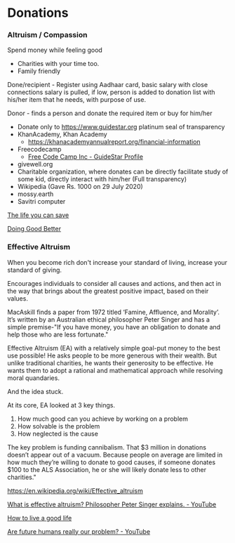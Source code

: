 # Donations

### Altruism / Compassion

Spend money while feeling good

- Charities with your time too.
- Family friendly

Done/recipient - Register using Aadhaar card, basic salary with close connections salary is pulled, if low, person is added to donation list with his/her item that he needs, with purpose of use.

Donor - finds a person and donate the required item or buy for him/her

- Donate only to https://www.guidestar.org platinum seal of transparency
- KhanAcademy, Khan Academy
  - https://khanacademyannualreport.org/financial-information
- Freecodecamp
  - [Free Code Camp Inc - GuideStar Profile](https://www.guidestar.org/profile/82-0779546)
- givewell.org
- Charitable organization, where donates can be directly facilitate study of some kid, directly interact with him/her (Full transparency)
- Wikipedia (Gave Rs. 1000 on 29 July 2020)
- mossy.earth
- Savitri computer

[The life you can save](../../book-summaries/the-life-you-can-save)

[Doing Good Better](../../book-summaries/doing-good-better)

### Effective Altruism

When you become rich don't increase your standard of living, increase your standard of giving.

Encourages individuals to consider all causes and actions, and then act in the way that brings about the greatest positive impact, based on their values.

MacAskill finds a paper from 1972 titled ‘Famine, Affluence, and Morality’. It’s written by an Australian ethical philosopher Peter Singer and has a simple premise-"If you have money, you have an obligation to donate and help those who are less fortunate."

Effective Altruism (EA) with a relatively simple goal-put money to the best use possible! He asks people to be more generous with their wealth. But unlike traditional charities, he wants their generosity to be effective. He wants them to adopt a rational and mathematical approach while resolving moral quandaries.

And the idea stuck.

At its core, EA looked at 3 key things.

1. How much good can you achieve by working on a problem
2. How solvable is the problem
3. How neglected is the cause

The key problem is funding cannibalism. That $3 million in donations doesn’t appear out of a vacuum. Because people on average are limited in how much they’re willing to donate to good causes, if someone donates $100 to the ALS Association, he or she will likely donate less to other charities."

https://en.wikipedia.org/wiki/Effective_altruism

[What is effective altruism? Philosopher Peter Singer explains. - YouTube](https://youtu.be/TdXKak-k6zw?si=0hkt0vT381d84_MK)

[How to live a good life](../../book-summaries/how-to-live-a-good-life.md)

[Are future humans really our problem? - YouTube](https://www.youtube.com/watch?v=FQss1IH3MFA)
